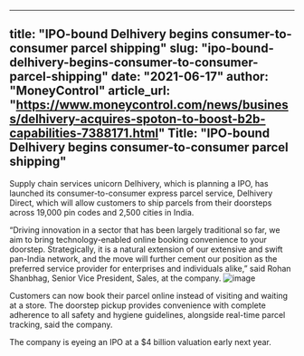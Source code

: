 ---
title: "IPO-bound Delhivery begins consumer-to-consumer parcel shipping"
slug: "ipo-bound-delhivery-begins-consumer-to-consumer-parcel-shipping"
date: "2021-06-17"
author: "MoneyControl"
article_url: "https://www.moneycontrol.com/news/business/delhivery-acquires-spoton-to-boost-b2b-capabilities-7388171.html"
Title: "IPO-bound Delhivery begins consumer-to-consumer parcel shipping"
-----

Supply chain services unicorn Delhivery, which is planning a IPO, has launched its consumer-to-consumer express parcel service, Delhivery Direct, which will allow customers to ship parcels from their doorsteps across 19,000 pin codes and 2,500 cities in India.

“Driving innovation in a sector that has been largely traditional so far, we aim to bring technology-enabled online booking convenience to your doorstep. Strategically, it is a natural extension of our extensive and swift pan-India network, and the move will further cement our position as the preferred service provider for enterprises and individuals alike,” said Rohan Shanbhag, Senior Vice President, Sales, at the company.
![image](https://github.com/user-attachments/assets/8ed866da-9d94-432d-b29b-449de0617efe)

Customers can now book their parcel online instead of visiting and waiting at a store. The doorstep pickup provides convenience with complete adherence to all safety and hygiene guidelines, alongside real-time parcel tracking, said the company.

The company is eyeing an IPO at a $4 billion valuation early next year.
